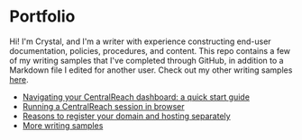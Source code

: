 # Portfolio
Hi! I'm Crystal, and I'm a writer with experience constructing end-user documentation, policies, procedures, and content. This repo contains a few of my writing samples that I've completed through GitHub, in addition to a Markdown file I edited for another user. Check out my other writing samples [here](https://www.clippings.me/users/crystalmorgan).

* [Navigating your CentralReach dashboard: a quick start guide](https://github.com/crystal-morgan/portfolio/wiki/Navigating-your-CentralReach-dashboard:-a-quick-start-guide)
* [Running a CentralReach session in browser](https://github.com/crystal-morgan/portfolio/wiki/Running-a-CentralReach-session-in-browser)
* [Reasons to register your domain and hosting separately](https://github.com/crystal-morgan/portfolio/wiki/Reasons-to-register-your-domain-and-hosting-separately)
* [More writing samples](https://www.clippings.me/users/crystalmorgan)

